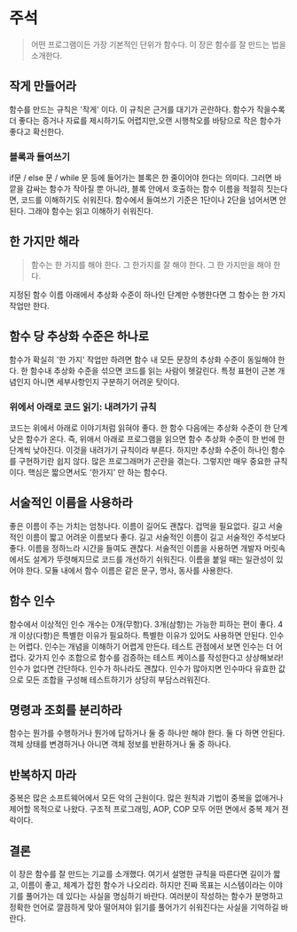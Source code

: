 # 주석

> 어떤 프로그램이든 가장 기본적인 단위가 함수다. 이 장은 함수를 잘 만드는 법을 소개한다.

## 작게 만들어라

함수를 만드는 규칙은 '작게' 이다. 이 규칙은 근거를 대기가 곤란하다. 함수가 작을수록 더 좋다는 증거나 자료를 제시하기도 어렵지만,오랜 시행착오를 바탕으로 작은 함수가 좋다고 확신한다.

### 블록과 들여쓰기

if문 / else 문 / while 문 등에 들어가는 블록은 한 줄이어야 한다는 의미다. 그러면 바깥을 감싸는 함수가 작아질 뿐 아니라, 블록 안에서 호출하는 함수 이름을 적절히 짓는다면, 코드를 이해하기도
쉬워진다. 함수에서 들여쓰기 기준은 1단이나 2단을 넘어서면 안 된다. 그래야 함수는 읽고 이해하기 쉬워진다.

## 한 가지만 해라

> 함수는 한 가지를 해야 한다. 그 한가지를 잘 해야 한다. 그 한 가지만을 해야 한다.

지정된 함수 이름 아래에서 추상화 수준이 하나인 단계만 수행한다면 그 함수는 한 가지 작업만 한다.

## 함수 당 추상화 수준은 하나로

함수가 확실히 '한 가지' 작업만 하려면 함수 내 모든 문장의 추상화 수준이 동일해야 한다. 한 함수내 추상화 수준을 섞으면 코드를 읽는 사람이 헷갈린다. 특정 표현이 근본 개념인지 아니면 세부사항인지 구분하기
어려운 탓이다.

### 위에서 아래로 코드 읽기: 내려가기 규칙

코드는 위에서 아래로 이야기처럼 읽혀야 좋다. 한 함수 다음에는 추상화 수준이 한 단계 낮은 함수가 온다. 즉, 위애서 아래로 프로그램을 읽으면 함수 추상화 수준이 한 번에 한 단계씩 낮아진다. 이것을 내려가기
규칙이라 부른다. 하지만 추상화 수준이 하나인 함수를 구현하기란 쉽지 않다. 많은 프로그래머가 곤란을 겪는다. 그렇지만 매우 중요한 규칙이다. 핵심은 짧으면서도 '한가지' 만 하는 함수다.

## 서술적인 이름을 사용하라

좋은 이름이 주는 가치는 엄청나다. 이름이 길어도 괜찮다. 겁먹을 필요없다. 길고 서술적인 이름이 짧고 어려운 이름보다 좋다. 길고 서술적인 이름이 길고 서술적인 주석보다 좋다. 이름을 정하느라 시간을 들여도
괜찮다. 서술적인 이름을 사용하면 개발자 머릿속에서도 설계가 뚜렷해지므로 코드를 개선하기 쉬워진다. 이름을 붙일 때는 일관성이 있어야 한다. 모듈 내에서 함수 이름은 같은 문구, 명사, 동사를 사용한다.

## 함수 인수

함수에서 이상적인 인수 개수는 0개(무항)다. 3개(삼항)는 가능한 피하는 편이 좋다. 4개 이상(다항)은 특별한 이유가 필요하다. 특별한 이유가 있어도 사용하면 안된다. 인수는 어렵다. 인수는 개념을 이해하기
어렵게 만든다. 테스트 관점에서 보면 인수는 더 어렵다. 갖가지 인수 조합으로 함수를 검증하는 테스트 케이스를 작성한다고 상상해보라! 인수가 없다면 간단하다. 인수가 하나라도 괜찮다. 인수가 많아지면 인수마다 유효한
값으로 모든 조합을 구성해 테스트하기가 상당히 부담스러워진다.

## 명령과 조회를 분리하라

함수는 뭔가를 수행하거나 뭔가에 답하거나 둘 중 하나만 해야 한다. 둘 다 하면 안된다. 객체 상태를 변경하거나 아니면 객체 정보를 반환하거나 둘 중 하나다.

## 반복하지 마라

중복은 많은 소프트웨어에서 모든 악의 근원이다. 많은 원칙과 기법이 중복을 없애거나 제어할 목적으로 나왔다. 구조적 프로그래밍, AOP, COP 모두 어떤 면에서 중복 제거 젼락이다.

## 결론

이 장은 함수를 잘 만드는 기교를 소개했다. 여기서 설명한 규칙을 따른다면 길이가 짧고, 이름이 좋고, 체계가 잡힌 함수가 나오리라. 하지만 진짜 목표는 시스템이라는 이야기를 풀어가는 데 있다는 사실을 명심하기
바란다. 여러분이 작성하는 함수가 분명하고 정확한 언어로 깔끔하게 맞아 떨어져야 읽기를 풀어가기 쉬워진다는 사실을 기억하길 바란다.